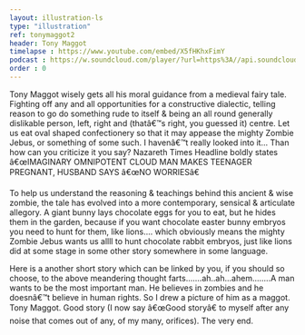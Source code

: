 ```yaml
---
layout: illustration-ls
type: "illustration"
ref: tonymaggot2
header: Tony Maggot
timelapse : https://www.youtube.com/embed/X5fHKhxFimY
podcast : https://w.soundcloud.com/player/?url=https%3A//api.soundcloud.com/tracks/199505007
order : 0
---
```


Tony Maggot wisely gets all his moral guidance from a medieval fairy tale. Fighting off any and all opportunities for a constructive dialectic, telling reason to go do something rude to itself & being an all round generally dislikable person, left, right and (thatâ€™s right, you guessed it) centre. Let us eat oval shaped confectionery so that it may appease the mighty Zombie Jebus, or something of some such. I havenâ€™t really looked into it... Than how can you criticize it you say? Nazareth Times Headline boldly states â€œIMAGINARY OMNIPOTENT CLOUD MAN MAKES TEENAGER PREGNANT, HUSBAND SAYS â€œNO WORRIESâ€  

To help us understand the reasoning & teachings behind this ancient & wise zombie, the tale has evolved into a more contemporary, sensical & articulate allegory. A giant bunny lays chocolate eggs for you to eat, but he hides them in the garden, because if you want chocolate easter bunny embryos you need to hunt for them, like lions.... which obviously means the mighty Zombie Jebus wants us allll to hunt chocolate rabbit embryos, just like lions did at some stage in some other story somewhere in some language.

Here is a another short story which can be linked by you, if you should so choose, to the above meandering thought farts.......ah..ah...ahem........A man wants to be the most important man. He believes in zombies and he doesnâ€™t believe in human rights. So I drew a picture of him as a maggot. Tony Maggot. Good story (I now say â€œGood storyâ€ to myself after any noise that comes out of any, of my many, orifices). The very end.
